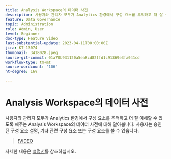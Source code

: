 ```yaml
---
title: Analysis Workspace의 데이터 사전
description: 사용자와 관리자 모두가 Analytics 환경에서 구성 요소를 추적하고 더 잘 이해할 수 있도록 해주는 Analysis Workspace의 데이터 사전에 대해 알아봅니다. 사용자는 승인된 구성 요소 설명, 기타 관련 구성 요소 또는 구성 요소를 볼 수 있습니다.
feature: Data Governance
topic: Administration
role: Admin, User
level: Beginner
doc-type: Feature Video
last-substantial-update: 2023-04-11T00:00:00Z
jira: KT-13074
thumbnail: 3418028.jpeg
source-git-commit: 01a70b931120a5ea8cd82ffd1c91369e3fa041cd
workflow-type: tm+mt
source-wordcount: '106'
ht-degree: 16%

---
```



# Analysis Workspace의 데이터 사전

사용자와 관리자 모두가 Analytics 환경에서 구성 요소를 추적하고 더 잘 이해할 수 있도록 해주는 Analysis Workspace의 데이터 사전에 대해 알아봅니다. 사용자는 승인된 구성 요소 설명, 기타 관련 구성 요소 또는 구성 요소를 볼 수 있습니다.

>[!VIDEO](https://video.tv.adobe.com/v/3418028/?quality=12&learn=on)

자세한 내용은 [설명서](https://experienceleague.adobe.com/docs/analytics/analyze/analysis-workspace/components/data-dictionary/data-dictionary-overview.html?lang=en)를 참조하십시오.
